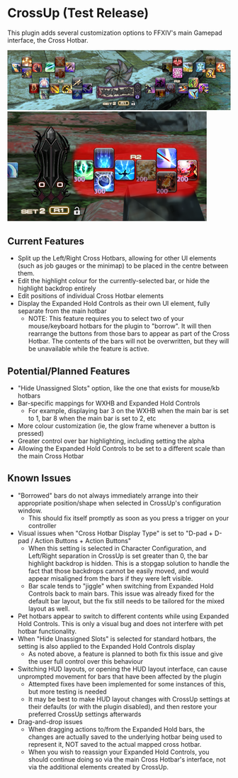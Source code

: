 # CrossUp (Test Release)

This plugin adds several customization options to FFXIV's main Gamepad interface, the Cross Hotbar.

![Separate the two halves of the Cross Hotbar](images/example_1.png)
![Choose the highlight colour for the selected bar](images/example_2.png)

## Current Features

* Split up the Left/Right Cross Hotbars, allowing for other UI elements (such as job gauges or the minimap) to be placed in the centre between them.
* Edit the highlight colour for the currently-selected bar, or hide the highlight backdrop entirely
* Edit positions of individual Cross Hotbar elements
* Display the Expanded Hold Controls as their own UI element, fully separate from the main hotbar
	* NOTE: This feature requires you to select two of your mouse/keyboard hotbars for the plugin to "borrow". It will then rearrange the buttons from those bars to appear as part of the Cross Hotbar. The contents of the bars will not be overwritten, but they will be unavailable while the feature is active.

## Potential/Planned Features

* "Hide Unassigned Slots" option, like the one that exists for mouse/kb hotbars
* Bar-specific mappings for WXHB and Expanded Hold Controls
	* For example, displaying bar 3 on the WXHB when the main bar is set to 1, bar 8 when the main bar is set to 2, etc
* More colour customization (ie, the glow frame whenever a button is pressed)
* Greater control over bar highlighting, including setting the alpha
* Allowing the Expanded Hold Controls to be set to a different scale than the main Cross Hotbar

## Known Issues

* "Borrowed" bars do not always immediately arrange into their appropriate position/shape when selected in CrossUp's configuration window.
	* This should fix itself promptly as soon as you press a trigger on your controller
* Visual issues when "Cross Hotbar Display Type" is set to "D-pad + D-pad / Action Buttons + Action Buttons"
	* When this setting is selected in Character Configuration, and Left/Right separation in CrossUp is set greater than 0, the bar highlight backdrop is hidden. This is a stopgap solution to handle the fact that those backdrops cannot be easily moved, and would appear misaligned from the bars if they were left visible.
	* Bar scale tends to "jiggle" when switching from Expanded Hold Controls back to main bars. This issue was already fixed for the default bar layout, but the fix still needs to be tailored for the mixed layout as well.
* Pet hotbars appear to switch to different contents while using Expanded Hold Controls. This is only a visual bug and does not interfere with pet hotbar functionality.
* When "Hide Unassigned Slots" is selected for standard hotbars, the setting is also applied to the Expanded Hold Controls display
	* As noted above, a feature is planned to both fix this issue and give the user full control over this behaviour
* Switching HUD layouts, or opening the HUD layout interface, can cause unprompted movement for bars that have been affected by the plugin
	* Attempted fixes have been implemented for some instances of this, but more testing is needed
	* It may be best to make HUD layout changes with CrossUp settings at their defaults (or with the plugin disabled), and then restore your preferred CrossUp settings afterwards
* Drag-and-drop issues
	* When dragging actions to/from the Expanded Hold bars, the changes are actually saved to the underlying hotbar being used to represent it, NOT saved to the actual mapped cross hotbar.
	* When you wish to reassign your Expanded Hold Controls, you should continue doing so via the main Cross Hotbar's interface, not via the additional elements created by CrossUp.
